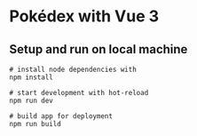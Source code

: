# Pokédex with Vue 3

## Setup and run on local machine

```
# install node dependencies with
npm install

# start development with hot-reload
npm run dev

# build app for deployment
npm run build
```
